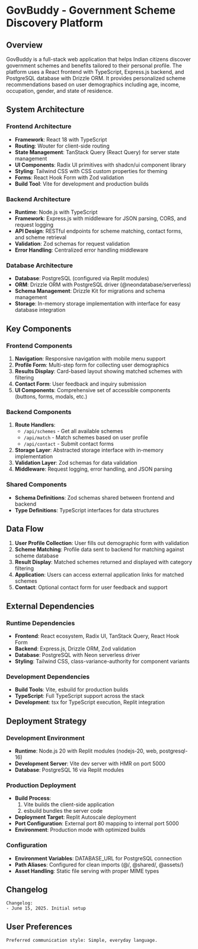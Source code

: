 # GovBuddy - Government Scheme Discovery Platform

## Overview

GovBuddy is a full-stack web application that helps Indian citizens discover government schemes and benefits tailored to their personal profile. The platform uses a React frontend with TypeScript, Express.js backend, and PostgreSQL database with Drizzle ORM. It provides personalized scheme recommendations based on user demographics including age, income, occupation, gender, and state of residence.

## System Architecture

### Frontend Architecture
- **Framework**: React 18 with TypeScript
- **Routing**: Wouter for client-side routing
- **State Management**: TanStack Query (React Query) for server state management
- **UI Components**: Radix UI primitives with shadcn/ui component library
- **Styling**: Tailwind CSS with CSS custom properties for theming
- **Forms**: React Hook Form with Zod validation
- **Build Tool**: Vite for development and production builds

### Backend Architecture
- **Runtime**: Node.js with TypeScript
- **Framework**: Express.js with middleware for JSON parsing, CORS, and request logging
- **API Design**: RESTful endpoints for scheme matching, contact forms, and scheme retrieval
- **Validation**: Zod schemas for request validation
- **Error Handling**: Centralized error handling middleware

### Database Architecture
- **Database**: PostgreSQL (configured via Replit modules)
- **ORM**: Drizzle ORM with PostgreSQL driver (@neondatabase/serverless)
- **Schema Management**: Drizzle Kit for migrations and schema management
- **Storage**: In-memory storage implementation with interface for easy database integration

## Key Components

### Frontend Components
1. **Navigation**: Responsive navigation with mobile menu support
2. **Profile Form**: Multi-step form for collecting user demographics
3. **Results Display**: Card-based layout showing matched schemes with filtering
4. **Contact Form**: User feedback and inquiry submission
5. **UI Components**: Comprehensive set of accessible components (buttons, forms, modals, etc.)

### Backend Components
1. **Route Handlers**: 
   - `/api/schemes` - Get all available schemes
   - `/api/match` - Match schemes based on user profile
   - `/api/contact` - Submit contact forms
2. **Storage Layer**: Abstracted storage interface with in-memory implementation
3. **Validation Layer**: Zod schemas for data validation
4. **Middleware**: Request logging, error handling, and JSON parsing

### Shared Components
- **Schema Definitions**: Zod schemas shared between frontend and backend
- **Type Definitions**: TypeScript interfaces for data structures

## Data Flow

1. **User Profile Collection**: User fills out demographic form with validation
2. **Scheme Matching**: Profile data sent to backend for matching against scheme database
3. **Result Display**: Matched schemes returned and displayed with category filtering
4. **Application**: Users can access external application links for matched schemes
5. **Contact**: Optional contact form for user feedback and support

## External Dependencies

### Runtime Dependencies
- **Frontend**: React ecosystem, Radix UI, TanStack Query, React Hook Form
- **Backend**: Express.js, Drizzle ORM, Zod validation
- **Database**: PostgreSQL with Neon serverless driver
- **Styling**: Tailwind CSS, class-variance-authority for component variants

### Development Dependencies
- **Build Tools**: Vite, esbuild for production builds
- **TypeScript**: Full TypeScript support across the stack
- **Development**: tsx for TypeScript execution, Replit integration

## Deployment Strategy

### Development Environment
- **Runtime**: Node.js 20 with Replit modules (nodejs-20, web, postgresql-16)
- **Development Server**: Vite dev server with HMR on port 5000
- **Database**: PostgreSQL 16 via Replit modules

### Production Deployment
- **Build Process**: 
  1. Vite builds the client-side application
  2. esbuild bundles the server code
- **Deployment Target**: Replit Autoscale deployment
- **Port Configuration**: External port 80 mapping to internal port 5000
- **Environment**: Production mode with optimized builds

### Configuration
- **Environment Variables**: DATABASE_URL for PostgreSQL connection
- **Path Aliases**: Configured for clean imports (@/, @shared/, @assets/)
- **Asset Handling**: Static file serving with proper MIME types

## Changelog

```
Changelog:
- June 15, 2025. Initial setup
```

## User Preferences

```
Preferred communication style: Simple, everyday language.
```